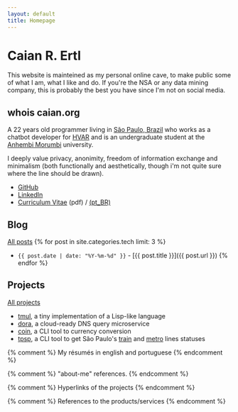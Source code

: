 ```yaml
---
layout: default
title: Homepage
---
```


# Caian R. Ertl

This website is mainteined as my personal online cave, to make public some of
what I am, what I like and do. If you're the NSA or any data mining company,
this is probably the best you have since I'm not on social media.

## whois caian.org

A 22 years old programmer living in [São Paulo, Brazil][home] who works as a
chatbot developer for [HVAR][work] and is an undergraduate student at the
[Anhembi Morumbi][uni] university.

I deeply value privacy, anonimity, freedom of information exchange and
minimalism (both functionally and aesthetically, though i'm not quite sure
where the line should be drawn).

- [GitHub](https://github.com/caiertl)
- [LinkedIn](https://linkedin.com/in/caiertl)
- [Curriculum Vitae][cv-en-us] (pdf) / [(pt_BR)][cv-pt-br]

## Blog

[All posts](/blog.html)
{% for post in site.categories.tech limit: 3 %}
- `{{ post.date | date: "%Y-%m-%d" }}` - [{{ post.title }}]({{ post.url }}) {% endfor %}

## Projects

[All projects](/projects.html)

- [tmul][tmul], a tiny implementation of a Lisp-like language
- [dora][dora], a cloud-ready DNS query microservice
- [coin][coin], a CLI tool to currency conversion
- [tpsp][tpsp], a CLI tool to get São Paulo's [train][cptm] and [metro][metro] lines statuses


{% comment %}
    My résumés in english and portuguese
{% endcomment %}

[cv-pt-br]: https://caian-org.s3.amazonaws.com/cv-pt_BR.pdf
[cv-en-us]: https://caian-org.s3.amazonaws.com/cv-en_US.pdf

{% comment %}
    "about-me" references.
{% endcomment %}

[home]: https://bit.ly/2hx2Tdv
[work]: http://hvarconsulting.com.br
[uni]: https://portal.anhembi.br

{% comment %}
    Hyperlinks of the projects
{% endcomment %}

[tmul]:  https://github.com/caian-org/tmul
[dora]:  https://github.com/caian-org/dora
[coin]:  https://github.com/caian-org/coin
[tpsp]:  https://github.com/caian-org/tpsp

{% comment %}
    References to the products/services
{% endcomment %}

[cptm]:  https://www.cptm.sp.gov.br
[metro]: http://www.metro.sp.gov.br
